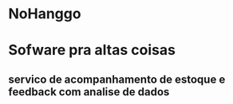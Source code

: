 # NoHanggo
# Sofware pra altas coisas
## servico de acompanhamento de estoque e feedback com analise de dados
